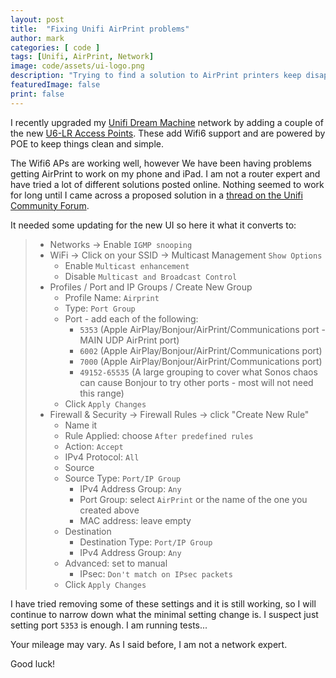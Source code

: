```yaml
---
layout: post
title:  "Fixing Unifi AirPrint problems"
author: mark
categories: [ code ]
tags: [Unifi, AirPrint, Network]
image: code/assets/ui-logo.png
description: "Trying to find a solution to AirPrint printers keep disappearing on Unifi network"
featuredImage: false
print: false
---
```


I recently upgraded my [Unifi Dream Machine](https://amzn.to/3LqRaHL) network by adding a couple of the new [U6-LR Access Points](https://amzn.to/3f0TIQK). These add Wifi6 support and are powered by POE to keep things clean and simple.

The Wifi6 APs are working well, however We have been having problems getting  AirPrint to work on my phone and iPad.  I am not a router expert and have tried a lot of different solutions posted online. Nothing seemed to work for long until I came across a proposed solution in a [thread on the Unifi Community Forum](https://community.ui.com/questions/Unifi-Settings-for-AirPrint-Printers-work-only-for-a-few-minutes/375e43ed-5995-43ba-886b-df846165bfaf#answer/b0ce505c-1a02-4a99-bfc1-4f5e93bbdc3b).

It needed some updating for the new UI so here it what it converts to:

> * Networks → Enable `IGMP snooping`
> * WiFi → Click on your SSID → Multicast Management `Show Options`
>   * Enable `Multicast enhancement`
>   * Disable `Multicast and Broadcast Control`
> * Profiles / Port and IP Groups / Create New Group
>   * Profile Name: `Airprint`
>   * Type: `Port Group`
>   * Port - add each of the following:
>     * `5353` (Apple AirPlay/Bonjour/AirPrint/Communications port - MAIN UDP AirPrint port)
>     * `6002` (Apple AirPlay/Bonjour/AirPrint/Communications port)
>     * `7000` (Apple AirPlay/Bonjour/AirPrint/Communications port)
>     * `49152-65535` (A large grouping to cover what Sonos chaos can cause Bonjour to try other ports - most will not need this range)
>   * Click `Apply Changes`
> * Firewall & Security → Firewall Rules → click "Create New Rule"
>   * Name it
>   * Rule Applied: choose `After predefined rules`
>   * Action: `Accept`
>   * IPv4 Protocol: `All`
>   * Source
>   * Source Type: `Port/IP Group`
>     * IPv4 Address Group: `Any`
>     * Port Group: select `AirPrint` or the name of the one you created above
>     * MAC address: leave empty
>   * Destination
>     * Destination Type: `Port/IP Group`
>     <!-- * Destination Type: Enable IP Address -->
>     * IPv4 Address Group: `Any`
>     <!-- * IPv4 Address: enter in the Wired or Wireless LAN of the printer on your network -->
>   * Advanced: set to manual
>     * IPsec: `Don't match on IPsec packets`
>   * Click `Apply Changes`

I have tried removing some of these settings and it is still working, so I will continue to narrow down what the minimal setting change is.  I suspect just setting port `5353` is enough. I am running tests... 

Your mileage may vary. As I said before, I am not a network expert.

Good luck!
